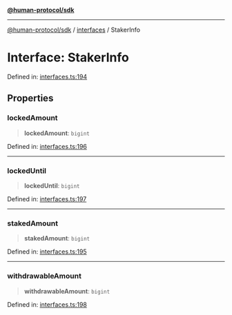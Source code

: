 [**@human-protocol/sdk**](../../README.md)

***

[@human-protocol/sdk](../../modules.md) / [interfaces](../README.md) / StakerInfo

# Interface: StakerInfo

Defined in: [interfaces.ts:194](https://github.com/humanprotocol/human-protocol/blob/88e4c1f607516180a13d25af6568a51a409bcb1d/packages/sdk/typescript/human-protocol-sdk/src/interfaces.ts#L194)

## Properties

### lockedAmount

> **lockedAmount**: `bigint`

Defined in: [interfaces.ts:196](https://github.com/humanprotocol/human-protocol/blob/88e4c1f607516180a13d25af6568a51a409bcb1d/packages/sdk/typescript/human-protocol-sdk/src/interfaces.ts#L196)

***

### lockedUntil

> **lockedUntil**: `bigint`

Defined in: [interfaces.ts:197](https://github.com/humanprotocol/human-protocol/blob/88e4c1f607516180a13d25af6568a51a409bcb1d/packages/sdk/typescript/human-protocol-sdk/src/interfaces.ts#L197)

***

### stakedAmount

> **stakedAmount**: `bigint`

Defined in: [interfaces.ts:195](https://github.com/humanprotocol/human-protocol/blob/88e4c1f607516180a13d25af6568a51a409bcb1d/packages/sdk/typescript/human-protocol-sdk/src/interfaces.ts#L195)

***

### withdrawableAmount

> **withdrawableAmount**: `bigint`

Defined in: [interfaces.ts:198](https://github.com/humanprotocol/human-protocol/blob/88e4c1f607516180a13d25af6568a51a409bcb1d/packages/sdk/typescript/human-protocol-sdk/src/interfaces.ts#L198)
